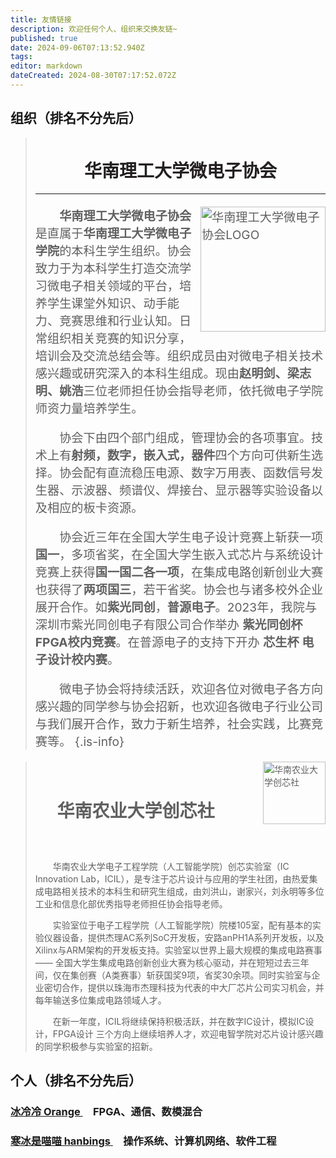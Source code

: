 ```yaml
---
title: 友情链接
description: 欢迎任何个人、组织来交换友链~
published: true
date: 2024-09-06T07:13:52.940Z
tags: 
editor: markdown
dateCreated: 2024-08-30T07:17:52.072Z
---
```


## 组织（排名不分先后）
> &emsp;
> <div>
> <h1 style="color: #231f20; margin-top: 0rem" align=center>华南理工大学微电子协会</h1></div>
> <hr> </hr>
> <span style="font-size: 1.2rem;">
> <img src="https://s2.loli.net/2024/09/03/OKjLbtHPG7me32r.jpg" alt="华南理工大学微电子协会LOGO" style="float:right; width: 200px; height: 200px;">
> 
> &emsp;&emsp;**华南理工大学微电子协会**是直属于**华南理工大学微电子学院**的本科生学生组织。协会致力于为本科学生打造交流学习微电子相关领域的平台，培养学生课堂外知识、动手能力、竞赛思维和行业认知。日常组织相关竞赛的知识分享，培训会及交流总结会等。组织成员由对微电子相关技术感兴趣或研究深入的本科生组成。现由**赵明剑、梁志明、姚浩**三位老师担任协会指导老师，依托微电子学院师资力量培养学生。
>
> &emsp;&emsp;协会下由四个部门组成，管理协会的各项事宜。技术上有**射频，数字，嵌入式，器件**四个方向可供新生选择。协会配有直流稳压电源、数字万用表、函数信号发生器、示波器、频谱仪、焊接台、显示器等实验设备以及相应的板卡资源。
>
> &emsp;&emsp;协会近三年在全国大学生电子设计竞赛上斩获一项**国一**，多项省奖，在全国大学生嵌入式芯片与系统设计竞赛上获得**国一国二各一项**，在集成电路创新创业大赛也获得了**两项国三**，若干省奖。协会也与诸多校外企业展开合作。如**紫光同创**，**普源电子**。2023年，我院与深圳市紫光同创电子有限公司合作举办 **紫光同创杯 FPGA校内竞赛**。在普源电子的支持下开办 **芯生杯 电子设计校内赛**。
>
> &emsp;&emsp;微电子协会将持续活跃，欢迎各位对微电子各方向感兴趣的同学参与协会招新，也欢迎各微电子行业公司与我们展开合作，致力于新生培养，社会实践，比赛竞赛等。
> </span>
{.is-info}



><div><img src="https://s2.loli.net/2024/09/03/OfmnDNJQiqHajgr.jpg" alt="华南农业大学创芯社" style="float:right ; width: 100px; height: 100px;"></div>
><br>
> 
> # &emsp; 华南农业大学创芯社
> ##
><br>
>
>&emsp;&emsp;华南农业大学电子工程学院（人工智能学院）创芯实验室（IC Innovation Lab，ICIL），是专注于芯片设计与应用的学生社团，由热爱集成电路相关技术的本科生和研究生组成，由刘洪山，谢家兴，刘永明等多位工业和信息化部优秀指导老师担任协会指导老师。
> 
>&emsp;&emsp;实验室位于电子工程学院（人工智能学院）院楼105室，配有基本的实验仪器设备，提供杰理AC系列SoC开发板，安路anPH1A系列开发板，以及Xilinx与ARM架构的开发板支持。实验室以世界上最大规模的集成电路赛事 —— 全国大学生集成电路创新创业大赛为核心驱动，并在短短过去三年间，仅在集创赛（A类赛事）斩获国奖9项，省奖30余项。同时实验室与企业密切合作，提供以珠海市杰理科技为代表的中大厂芯片公司实习机会，并每年输送多位集成电路领域人才。
>
>&emsp;&emsp;在新一年度，ICIL将继续保持积极活跃，并在数字IC设计，模拟IC设计，FPGA设计 三个方向上继续培养人才，欢迎电智学院对芯片设计感兴趣的同学积极参与实验室的招新。
><br>


## 个人（排名不分先后）
### <a href="https://www.icecold.ltd">冰冷冷 Orange </a>&emsp;FPGA、通信、数模混合
### <a href="https://blog.hanbings.io"> 寒冰是喵喵 hanbings </a>&emsp;操作系统、计算机网络、软件工程
